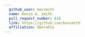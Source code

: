 ```yaml
---
  github_user: kevsmith
  name: Kevin A. Smith
  pull_request_number: 616
  link: https://github.com/kevsmith
  affiliation: Operable
---
```

